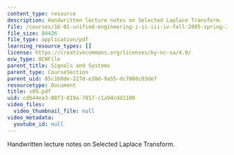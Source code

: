 ```yaml
---
content_type: resource
description: Handwritten lecture notes on Selected Laplace Transform.
file: /courses/16-01-unified-engineering-i-ii-iii-iv-fall-2005-spring-2006/cd644ea388f3819a7857c1a94cdd1109_s09.pdf
file_size: 84426
file_type: application/pdf
learning_resource_types: []
license: https://creativecommons.org/licenses/by-nc-sa/4.0/
ocw_type: OCWFile
parent_title: Signals and Systems
parent_type: CourseSection
parent_uid: 85c1b0de-227d-e38d-9a55-dc7008c03de7
resourcetype: Document
title: s09.pdf
uid: cd644ea3-88f3-819a-7857-c1a94cdd1109
video_files:
  video_thumbnail_file: null
video_metadata:
  youtube_id: null
---
```

Handwritten lecture notes on Selected Laplace Transform.